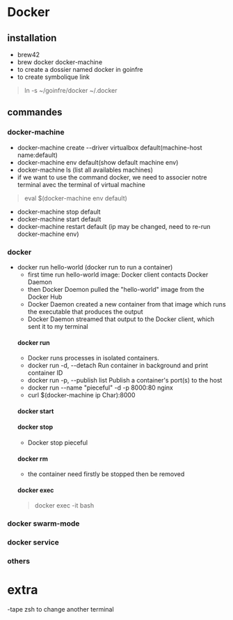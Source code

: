 # Docker
## installation
- brew42
- brew docker docker-machine
- to create a dossier named docker in goinfre
- to create symbolique link
> ln -s ~/goinfre/docker ~/.docker

## commandes
### docker-machine
- docker-machine create --driver virtualbox default(machine-host name:default)
- docker-machine env default(show default machine env)
- docker-machine ls (list all availables machines)
- if we want to use the command docker, we need to associer notre terminal avec the terminal of virtual machine
> eval $(docker-machine env default)
- docker-machine stop default
- docker-machine start default
- docker-machine restart default (ip may be changed, need to re-run docker-machine env)
### docker
- docker run hello-world (docker run to run a container)
  - first time run hello-world image: Docker client contacts Docker Daemon
  - then Docker Doemon pulled the "hello-world" image from  the Docker Hub
  - Docker Daemon created a new container from that image which runs the executable that produces the output
  - Docker Daemon streamed that output to the Docker client, which sent it to my terminal
  #### docker run
  - Docker runs processes in isolated containers. 
  - docker run -d, --detach                         Run container in background and print container ID
  - docker run -p, --publish list                   Publish a container's port(s) to the host
  - docker run --name "pieceful" -d -p 8000:80 nginx
  - curl $(docker-machine ip Char):8000
  #### docker start
  #### docker stop
  - Docker stop pieceful
  #### docker rm
  - the container need firstly be stopped then be removed
  #### docker exec 
  > docker exec -it <container> bash
  
### docker swarm-mode
### docker service
### others





# extra
-tape zsh to change another terminal


